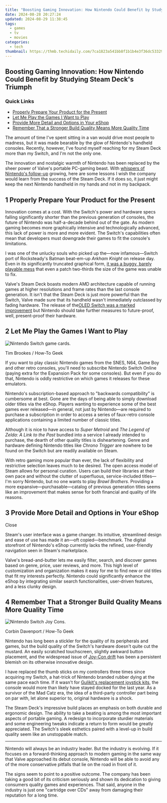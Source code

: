 ```yaml
---
title: "Boosting Gaming Innovation: How Nintendo Could Benefit by Studying Steam Deck's Triumph"
date: 2024-08-28 20:27:24
updated: 2024-08-29 11:38:45
tags:
  - games
  - tv
  - movies
categories:
  - tech
thumbnail: https://thmb.techidaily.com/7ca1823a541bb8f1b1b4e3f36dc533291122ea53e71344224f2ca3a62defe8ec.jpg
---
```


## Boosting Gaming Innovation: How Nintendo Could Benefit by Studying Steam Deck's Triumph

### Quick Links

* [Properly Prepare Your Product for the Present](https://facebook-video-recording.techidaily.com/2024-approved-reclaim-lost-facebook-watch-button/)
* [Let Me Play the Games I Want to Play](https://facebook-video-footage.techidaily.com/updated-how-to-make-money-on-youtube/)
* [Provide More Detail and Options in Your eShop](https://youtube-help.techidaily.com/2024-approved-the-complete-youtubers-guide-to-editing-in-premiere-pro/)
* [Remember That a Stronger Build Quality Means More Quality Time](https://android-location.techidaily.com/navigating-the-world-of-electronics-with-toms-detailed-guides/)

 The amount of time I've spent sitting in a van would drive most people to madness, but it was made bearable by the glow of Nintendo's handheld consoles. Recently, however, I've found myself reaching for my Steam Deck more than my Switch, and I'm not the only one.

 The innovation and nostalgic warmth of Nintendo has been replaced by the sheer power of Valve's portable PC-gaming beast. With [whispers of Nintendo's follow-up](https://video-screen-grab.techidaily.com/in-2024-leveraging-obs-establishing-an-efficient-countdown-clock/) growing, here are some lessons I wish the company would learn from the success of the Steam Deck. If it does so, it just might keep the next Nintendo handheld in my hands and not in my backpack.

## 1  Properly Prepare Your Product for the Present 

 Innovation comes at a cost. With the Switch's power and hardware specs falling significantly shorter than the previous generation of consoles, the future of Nintendo was half-a-decade behind out of the gate. As modern gaming becomes more graphically intensive and technologically advanced, this lack of power is more and more evident. The Switch's capabilities often mean that developers must downgrade their games to fit the console's limitations.

 I was one of the unlucky souls who picked up the—now infamous—Switch port of Rocksteady's Batman beat-em-up _Arkham Knight_ on release day. Even in its significantly truncated graphical form, [it was a buggy, barely playable mess](https://www.nintendolife.com/news/2024/02/batman-arkham-knight-still-runs-poorly-on-switch-despite-massive-update) that even a patch two-thirds the size of the game was unable to fix.

 Valve's Steam Deck boasts modern AMD architecture capable of running games at higher resolutions and frame rates than the last console generation. It isn't that the Steam Deck is just more powerful than the Switch, Valve made sure that its handheld wasn't immediately outclassed by fading hardware. The release of the[OLED Switch was a marked improvement](https://win11.techidaily.com/1719355296197-dimming-windows-11-brightness-simple-fixes-unveiled/) but Nintendo should take further measures to future-proof, well, present-proof their hardware.

## 2  Let Me Play the Games I Want to Play 

![Nintendo Switch game cards.](https://static1.howtogeekimages.com/wordpress/wp-content/uploads/2024/03/game_carts.jpg) 

Tim Brookes / How-To Geek

 If you want to play classic Nintendo games from the SNES, N64, Game Boy and other retro consoles, you'll need to subscribe Nintendo Switch Online (paying extra for the Expansion Pack for some consoles). But even if you do that, Nintendo is oddly restrictive on which games it releases for these emulators.

 Nintendo's subscription-based approach to "backwards compatibility" is cumbersome at best. Gone are the days of being able to simply download older titles via the eShop. Players wanting to experience some of the best games ever released—in general, not just by Nintendo—are required to purchase a subscription in order to access a series of faux-retro console applications containing a limited number of classic titles.

 Although it is nice to have access to _Super Metroid_ and _The Legend of Zelda: A Link to the Past_ bundled into a service I already intended to purchase, the dearth of other quality titles is disheartening. Genre and hardware defining Nintendo titles like _Chrono Trigger_ are nowhere to be found on the Switch but are readily available on Steam.

 With retro gaming more popular than ever, the lack of flexibility and restrictive selection leaves much to be desired. The open access model of Steam allows for personal curation. Users can build their libraries at their own pace and without the clutter of superfluous, service-included titles—I'm sorry Nintendo, but no one wants to play _Brawl Brothers_. Providing a more expansive—purchasable—catalog of previous generation titles seems like an improvement that makes sense for both financial and quality of life reasons.

## 3  Provide More Detail and Options in Your eShop 

Close 

 Steam's user interface was a game changer. Its intuitive, streamlined design and ease of use has made it an—oft copied—benchmark. The digital storefront of Nintendo's eShop currently lacks the refined, user-friendly navigation seen in Steam's marketplace.

 Valve's bread-and-butter lets me easily filter, search, and discover games based on genre, price, user reviews, and more. This high level of customization and organization makes it easy for me to find new or old titles that fit my interests perfectly. Nintendo could significantly enhance the eShop by integrating similar search functionalities, user-driven features, and a less clunky design.

## 4  Remember That a Stronger Build Quality Means More Quality Time 

![Nintendo Switch Joy Cons.](https://static1.howtogeekimages.com/wordpress/wp-content/uploads/2024/03/52659706170_2192629c1a_o.jpg) 

Corbin Davenport / How-To Geek

 Nintendo has long been a stickler for the quality of its peripherals and games, but the build quality of the Switch's hardware doesn't quite cut the mustard. An easily scratched touchscreen, slightly awkward button placement, and the widespread issue of [Joy-Con drift](https://instagram-video-files.techidaily.com/new-discreet-insta-story-enthusiasts-best-5-tools/) has been a persistent blemish on its otherwise innovative design.

 I have replaced the thumb sticks on my controllers three times since acquiring my Switch, a hat-trick of Nintendo branded rubber dying at the same pace each time. If it wasn't for [Gulikit's replacement joystick kits](https://www.gulikit.com/productinfo/945307.html), the console would more than likely have stayed docked for the last year. As a survivor of the Mad Catz era, the idea of a third-party controller part being on par with, let alone superior to, original hardware is a shock.

 The Steam Deck's impressive build places an emphasis on both durable and ergonomic design. The ability to take a beating is among the most important aspects of portable gaming. A redesign to incorporate sturdier materials and some engineering tweaks indicate a return to form would be greatly appreciated. The Switch's sleek esthetics paired with a level-up in build quality seem like an unstoppable match.

---

 Nintendo will always be an industry leader. But the industry is evolving. If it focuses on a forward-thinking approach to modern gaming in the same way that Valve approached its debut console, Nintendo will be able to avoid any of the more conservative pitfalls that lie on the road in front of it.

 The signs seem to point to a positive outcome. The company has been taking a good bit of its criticism seriously and shown its dedication to giving consumers quality games and experiences. That said, anyone in the industry is just one "cartridge over CDs" away from damaging their reputation for a long time.

<ins class="adsbygoogle"
     style="display:block"
     data-ad-format="autorelaxed"
     data-ad-client="ca-pub-7571918770474297"
     data-ad-slot="1223367746"></ins>



<ins class="adsbygoogle"
     style="display:block"
     data-ad-client="ca-pub-7571918770474297"
     data-ad-slot="8358498916"
     data-ad-format="auto"
     data-full-width-responsive="true"></ins>

